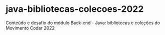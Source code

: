# java-bibliotecas-colecoes-2022
Conteúdo e desafio do módulo Back-end - Java: bibliotecas e coleções do Movimento Codar 2022
